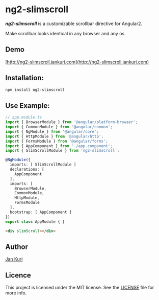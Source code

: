 # ng2-slimscroll

***ng2-slimscroll*** is a customizable scrollbar directive for Angular2.

Make scrollbar looks identical in any browser and any os.

## Demo

[http://ng2-slimscroll.jankuri.com](http://ng2-slimscroll.jankuri.com)

## Installation: 

```bash
npm install ng2-slimscroll
```

## Use Example:

```ts
// app.module.ts
import { BrowserModule } from '@angular/platform-browser';
import { CommonModule } from '@angular/common';
import { NgModule } from '@angular/core';
import { HttpModule } from '@angular/http';
import { FormsModule } from '@angular/forms';
import { AppComponent } from './app.component';
import { SlimScrollModule } from 'ng2-slimscroll';

@NgModule({
  imports: [ SlimScrollModule ]
  declarations: [
    AppComponent
  ],
  imports: [
    BrowserModule,
    CommonModule,
    HttpModule,
    FormsModule
  ],
  bootstrap: [ AppComponent ]
})
export class AppModule { }
```

```html
<div slimScroll></div>
```

## Author

[Jan Kuri](http://www.jankuri.com)

## Licence

This project is licensed under the MIT license. See the [LICENSE](LICENSE) file for more info.
